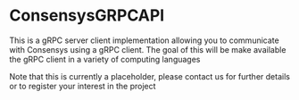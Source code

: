 # ConsensysGRPCAPI
This is a gRPC server client implementation allowing you to communicate with Consensys using a gRPC client. The goal of this will be make available the gRPC client in a variety of computing languages

Note that this is currently a placeholder, please contact us for further details or to register your interest in the project
